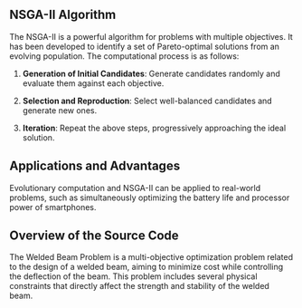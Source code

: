 ## NSGA-II Algorithm

The NSGA-II is a powerful algorithm for problems with multiple objectives. It has been developed to identify a set of Pareto-optimal solutions from an evolving population. The computational process is as follows:

1. **Generation of Initial Candidates**: Generate candidates randomly and evaluate them against each objective.

2. **Selection and Reproduction**: Select well-balanced candidates and generate new ones.

3. **Iteration**: Repeat the above steps, progressively approaching the ideal solution.

## Applications and Advantages

Evolutionary computation and NSGA-II can be applied to real-world problems, such as simultaneously optimizing the battery life and processor power of smartphones.

## Overview of the Source Code
The Welded Beam Problem is a multi-objective optimization problem related to the design of a welded beam, aiming to minimize cost while controlling the deflection of the beam. This problem includes several physical constraints that directly affect the strength and stability of the welded beam.
